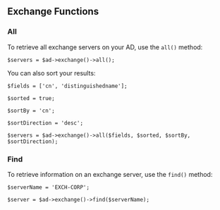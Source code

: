 ## Exchange Functions

### All

To retrieve all exchange servers on your AD, use the `all()` method:
    
    $servers = $ad->exchange()->all();
    
You can also sort your results:

    $fields = ['cn', 'distinguishedname'];
    
    $sorted = true;
    
    $sortBy = 'cn';
    
    $sortDirection = 'desc';
    
    $servers = $ad->exchange()->all($fields, $sorted, $sortBy, $sortDirection);

### Find

To retrieve information on an exchange server, use the `find()` method:
    
    $serverName = 'EXCH-CORP';
    
    $server = $ad->exchange()->find($serverName);
